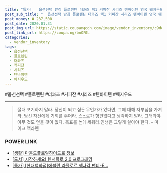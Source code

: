 ```yaml
--- 
title: "특가!   옵션선택 받침 플로렌틴 더콰즈 택1 커피잔 시리즈 텐바이텐 영국 웨지우드 ..." 
post_sub_title: "  옵션선택 받침 플로렌틴 더콰즈 택1 커피잔 시리즈 텐바이텐 영국 웨지우드 왕실의 식기" 
post_money: ₩ 237,500 
post_date: 2020.01.31 
post_img_url: https://static.coupangcdn.com/image/vendor_inventory/c9dd/6f42939ec15d36e72f3767c46e5e16af0a67eec2fb32059da53f529b66c4.jpg 
post_link_url: https://coupa.ng/bnOF0L 
categories: 
  - vendor_inventory 
tags: 
  - 옵션선택 
  - 플로렌틴 
  - 더콰즈 
  - 커피잔 
  - 시리즈 
  - 텐바이텐 
  - 웨지우드 
--- 
```

  #옵션선택 #플로렌틴 #더콰즈 #커피잔 #시리즈 #텐바이텐 #웨지우드 
<hr> 

> 절대 포기하지 말라. 당신이 되고 싶은 무언가가 있다면, 그에 대해 자부심을 가져라. 당신 자신에게 기회를 주어라. 스스로가 형편없다고 생각하지 말라. 그래봐야 아무 것도 얻을 것이 없다. 목표를 높이 세워라.인생은 그렇게 살아야 한다.  – 마이크 맥라렌 


### POWER LINK

* <a href="https://blog.naver.com/sakai111/221761863057" target="_blank"> [생활] 마몽드플로랄하이드로 정보 </a>
* <a href="https://blog.naver.com/fasyy4321/221778694559" target="_blank">[도서] 시작하세요! 텐서플로 2.0 프로그래밍</a>
* <a href="https://blog.naver.com/an0733/221790079039" target="_blank">[특가] [현대백화점]에블린 라플로르 헴사각 팬티-E...</a>
